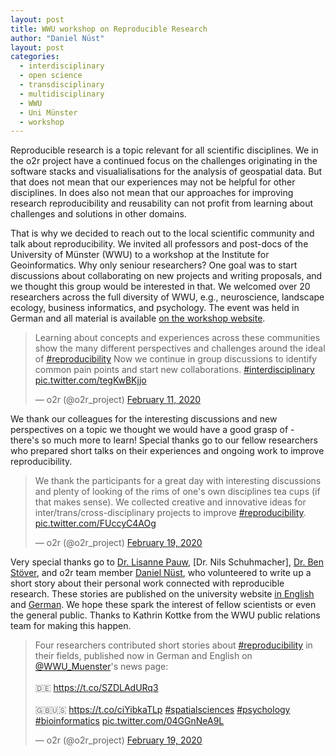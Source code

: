 ```yaml
---
layout: post
title: WWU workshop on Reproducible Research
author: "Daniel Nüst"
layout: post
categories:
  - interdisciplinary
  - open science
  - transdisciplinary
  - multidisciplinary
  - WWU
  - Uni Münster
  - workshop
---
```


Reproducible research is a topic relevant for all scientific disciplines.
We in the o2r project have a continued focus on the challenges originating in the software stacks and visualialisations for the analysis of geospatial data.
But that does not mean that our experiences may not be helpful for other disciplines.
In does also not mean that our approaches for improving research reproducibility and reusability can not profit from learning about challenges and solutions in other domains.

That is why we decided to reach out to the local scientific community and talk about reproducibility.
We invited all professors and post-docs of the University of Münster (WWU) to a workshop at the Institute for Geoinformatics.
Why only seniour researchers? One goal was to start discussions about collaborating on new projects and writing proposals, and we thought this group would be interested in that.
We welcomed over 20 researchers across the full diversity of WWU, e.g., neuroscience, landscape ecology, business informatics, and psychology.
The event was held in German and all material is available [on the workshop website](/wwu).

<blockquote class="twitter-tweet" data-dnt="true" data-theme="light"><p lang="en" dir="ltr">Learning about concepts and experiences across these communities show the many different perspectives and challenges around the ideal of <a href="https://twitter.com/hashtag/reproducibility?src=hash&amp;ref_src=twsrc%5Etfw">#reproducibility</a> Now we continue in group discussions to identify common pain points and start new collaborations. <a href="https://twitter.com/hashtag/interdisciplinary?src=hash&amp;ref_src=twsrc%5Etfw">#interdisciplinary</a> <a href="https://t.co/tegKwBKjjo">pic.twitter.com/tegKwBKjjo</a></p>&mdash; o2r (@o2r_project) <a href="https://twitter.com/o2r_project/status/1227237659011010562?ref_src=twsrc%5Etfw">February 11, 2020</a></blockquote>

We thank our colleagues for the interesting discussions and new perspectives on a topic we thought we would have a good grasp of - there's so much more to learn!
Special thanks go to<!--more--> our fellow researchers who prepared short talks on their experiences and ongoing work to improve reproducibility.

<blockquote class="twitter-tweet" data-conversation="none" data-dnt="true" data-theme="light"><p lang="en" dir="ltr">We thank the participants for a great day with interesting discussions and plenty of looking of the rims of one&#39;s own disciplines tea cups (if that makes sense). We collected creative and innovative ideas for inter/trans/cross-disciplinary projects to improve <a href="https://twitter.com/hashtag/reproducibility?src=hash&amp;ref_src=twsrc%5Etfw">#reproducibility</a>. <a href="https://t.co/FUccyC4AOg">pic.twitter.com/FUccyC4AOg</a></p>&mdash; o2r (@o2r_project) <a href="https://twitter.com/o2r_project/status/1230146896754364416?ref_src=twsrc%5Etfw">February 19, 2020</a></blockquote>

Very special thanks go to [Dr. Lisanne Pauw](), [Dr. Nils Schuhmacher], [Dr. Ben Stöver](), and o2r team member [Daniel Nüst](), who volunteered to write up a short story about their personal work connected with reproducible research.
These stories are published on the university website [in English](https://www.uni-muenster.de/news/view.php?cmdid=10847&lang=en) and [German](https://www.uni-muenster.de/news/view.php?cmdid=10846&lang=de).
We hope these spark the interest of fellow scientists or even the general public.
Thanks to Kathrin Kottke from the WWU public relations team for making this happen.

<blockquote class="twitter-tweet" data-conversation="none" data-dnt="true"><p lang="en" dir="ltr">Four researchers contributed short stories about <a href="https://twitter.com/hashtag/reproducibility?src=hash&amp;ref_src=twsrc%5Etfw">#reproducibility</a> in their fields, published now in German and English on <a href="https://twitter.com/WWU_Muenster?ref_src=twsrc%5Etfw">@WWU_Muenster</a>&#39;s news page:<br><br>🇩🇪 <a href="https://t.co/SZDLAdURq3">https://t.co/SZDLAdURq3</a><br><br>🇬🇧🇺🇸 <a href="https://t.co/ciYibkaTLp">https://t.co/ciYibkaTLp</a> <a href="https://twitter.com/hashtag/spatialsciences?src=hash&amp;ref_src=twsrc%5Etfw">#spatialsciences</a> <a href="https://twitter.com/hashtag/psychology?src=hash&amp;ref_src=twsrc%5Etfw">#psychology</a> <a href="https://twitter.com/hashtag/bioinformatics?src=hash&amp;ref_src=twsrc%5Etfw">#bioinformatics</a> <a href="https://t.co/04GGnNeA9L">pic.twitter.com/04GGnNeA9L</a></p>&mdash; o2r (@o2r_project) <a href="https://twitter.com/o2r_project/status/1230146909458849792?ref_src=twsrc%5Etfw">February 19, 2020</a></blockquote>

<script async src="https://platform.twitter.com/widgets.js" charset="utf-8"></script> 
